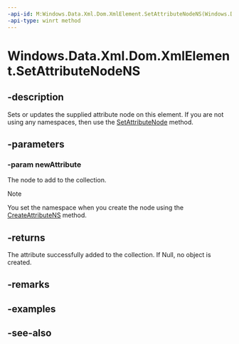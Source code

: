 ```yaml
---
-api-id: M:Windows.Data.Xml.Dom.XmlElement.SetAttributeNodeNS(Windows.Data.Xml.Dom.XmlAttribute)
-api-type: winrt method
---
```


<!-- Method syntax
public Windows.Data.Xml.Dom.XmlAttribute SetAttributeNodeNS(Windows.Data.Xml.Dom.XmlAttribute newAttribute)
-->

# Windows.Data.Xml.Dom.XmlElement.SetAttributeNodeNS

## -description
Sets or updates the supplied attribute node on this element. If you are not using any namespaces, then use the [SetAttributeNode](xmlelement_setattributenode_1809833043.md) method.

## -parameters
### -param newAttribute
The node to add to the collection.

> [!NOTE]
> You set the namespace when you create the node using the [CreateAttributeNS](xmldocument_createattributens_84639206.md) method.

## -returns
The attribute successfully added to the collection. If Null, no object is created.

## -remarks

## -examples

## -see-also
